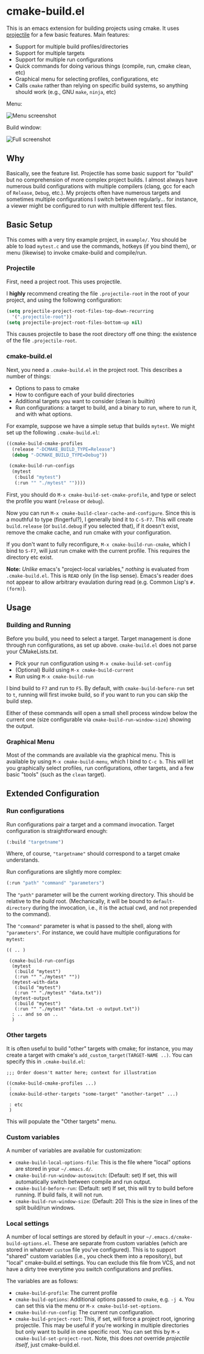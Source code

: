 # cmake-build.el

This is an emacs extension for building projects using cmake.  It uses
[projectile](https://github.com/bbatsov/projectile) for a few basic features.
Main features:

* Support for multiple build profiles/directories
* Support for multiple targets
* Support for multiple run configurations
* Quick commands for doing various things (compile, run, cmake clean, etc)
* Graphical menu for selecting profiles, configurations, etc
* Calls `cmake` rather than relying on specific build systems, so anything
  should work (e.g., GNU `make`, `ninja`, etc)

Menu:

![Menu screenshot](doc/images/menu.png)

Build window:

![Full screenshot](doc/images/screen.png)

## Why

Basically, see the feature list.  Projectile has some basic support for "build"
but no comprehension of more complex project builds.  I almost always have
numerous build configurations with multiple compilers (clang, gcc for each of
`Release`, `Debug`, etc.).  My projects often have numerous targets and
sometimes multiple configurations I switch between regularly... for instance, a
viewer might be configured to run with multiple different test files.

## Basic Setup

This comes with a very tiny example project, in `example/`.  You should be able
to load `mytest.c` and use the commands, hotkeys (if you bind them), or menu
(likewise) to invoke cmake-build and compile/run.

### Projectile

First, need a project root.  This uses projectile.

I **highly** recommend creating the file `.projectile-root` in the root of your
project, and using the following configuration:

```lisp
(setq projectile-project-root-files-top-down-recurring
  '(".projectile-root"))
(setq projectile-project-root-files-bottom-up nil)
```

This causes projectile to base the root directory off one thing: the existence
of the file `.projectile-root`.

### cmake-build.el

Next, you need a `.cmake-build.el` in the project root.  This describes a
number of things:

* Options to pass to cmake
* How to configure each of your build directories
* Additional targets you want to consider (clean is builtin)
* Run configurations: a target to build, and a binary to run, where to run it,
  and with what options.

For example, suppose we have a simple setup that builds `mytest`.  We might set
up the following `.cmake-build.el`:

```lisp
((cmake-build-cmake-profiles
  (release "-DCMAKE_BUILD_TYPE=Release")
  (debug "-DCMAKE_BUILD_TYPE=Debug"))

 (cmake-build-run-configs
  (mytest
   (:build "mytest")
   (:run "" "./mytest" ""))))
```

First, you should do `M-x cmake-build-set-cmake-profile`, and type or select
the profile you want (`release` or `debug`).

Now you can run `M-x cmake-build-clear-cache-and-configure`.  Since this is a
mouthful to type (fingerful?), I generally bind it to `C-S-F7`.  This will
create `build.release` (or `build.debug` if you selected that), if it doesn't
exist, remove the cmake cache, and run cmake with your configuration.

If you don't want to fully reconfigure, `M-x cmake-build-run-cmake`, which I
bind to `S-F7`, will just run cmake with the current profile.  This requires
the directory etc exist.

**Note:** *Unlike* emacs's "project-local variables," *nothing* is evaluated
from `.cmake-build.el`.  This is `READ` only (in the lisp sense).  Emacs's
reader does not appear to allow arbitrary evaulation during read (e.g. Common
Lisp's `#.(form)`).

## Usage

### Building and Running

Before you build, you need to select a target.  Target management is done
through run configurations, as set up above.  `cmake-build.el` does not parse
your CMakeLists.txt.

* Pick your run configuration using `M-x cmake-build-set-config`
* (Optional) Build using `M-x cmake-build-current`
* Run using `M-x cmake-build-run`

I bind build to `F7` and run to `F5`.  By default, with
`cmake-build-before-run` set to `t`, running will first invoke build, so if you
want to run you can skip the build step.

Either of these commands will open a small shell process window below the
current one (size configurable via `cmake-build-run-window-size`) showing the
output.

### Graphical Menu

Most of the commands are available via the graphical menu.  This is available
by using `M-x cmake-build-menu`, which I bind to `C-c b`.  This will let you
graphically select profiles, run configurations, other targets, and a few basic
"tools" (such as the `clean` target).

## Extended Configuration

### Run configurations

Run configurations pair a target and a command invocation.  Target
configuration is straightforward enough:

```lisp
(:build "targetname")
```

Where, of course, `"targetname"` should correspond to a target cmake
understands.

Run configurations are slightly more complex:

```lisp
(:run "path" "command" "parameters")
```

The `"path"` parameter will be the current working directory.  This should be
relative to the *build* root.  (Mechanically, it will be bound to
`default-directory` during the invocation, i.e., it is the actual cwd, and not
prepended to the command).

The `"command"` parameter is what is passed to the shell, along with
`"parameters"`.  For instance, we could have multiple configurations for
`mytest`:

```
(( .. )

 (cmake-build-run-configs
  (mytest
   (:build "mytest")
   (:run "" "./mytest" ""))
  (mytest-with-data
   (:build "mytest")
   (:run "" "./mytest" "data.txt"))
  (mytest-output
   (:build "mytest")
   (:run "" "./mytest" "data.txt -o output.txt"))
  : .. and so on ..
  )
```

### Other targets

It is often useful to build "other" targets with cmake; for instance, you may
create a target with cmake's `add_custom_target(TARGET-NAME ..)`.  You can
specify this in `.cmake-build.el`:

```
;;; Order doesn't matter here; context for illustration

((cmake-build-cmake-profiles ...)
 :
 (cmake-build-other-targets "some-target" "another-target" ...)

 : etc
 )
```

This will populate the "Other targets" menu.

### Custom variables

A number of variables are available for customization:

* `cmake-build-local-options-file`: This is the file where "local" options are
  stored in your `~/.emacs.d/`.
* `cmake-build-run-window-autoswitch`: (Default: set)  If set, this will
  automatically switch between compile and run output.
* `cmake-build-before-run`: (Default: set)  If set, this will try to build
  before running.  If build fails, it will not run.
* `cmake-build-run-window-size`: (Default: 20)  This is the size in lines of
  the split build/run windows.

### Local settings

A number of local settings are stored by default in your
`~/.emacs.d/cmake-build-options.el`.  These are separate from custom variables
(which are stored in whatever `custom` file you've configured).  This is to
support "shared" custom variables (i.e., you check them into a repository), but
"local" cmake-build.el settings.  You can exclude this file from VCS, and not
have a dirty tree everytime you switch configurations and profiles.

The variables are as follows:

* `cmake-build-profile`: The current profile
* `cmake-build-options`: Additional options passed to `cmake`, e.g. `-j 4`.
  You can set this via the menu or `M-x cmake-build-set-options`.
* `cmake-build-run-config`: The current run configuration.
* `cmake-build-project-root`: This, if set, will force a project root, ignoring
  projectile.  This may be useful if you're working in multiple directories but
  only want to build in one specific root.  You can set this by `M-x
  cmake-build-set-project-root`.  Note, this does *not* override *projectile
  itself*, just cmake-build.el.
